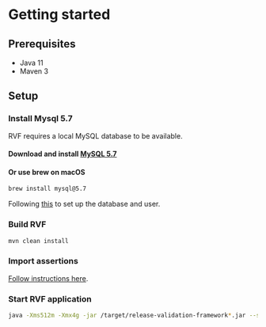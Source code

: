 # Getting started
## Prerequisites
- Java 11
- Maven 3

## Setup
### Install Mysql 5.7
RVF requires a local MySQL database to be available. 
#### Download and install [MySQL 5.7](https://dev.mysql.com/doc/refman/5.7/en/installing.html)
#### Or use brew on macOS
```bash
brew install mysql@5.7
```

Following [this](configuration-guide.md) to set up the database and user.

### Build RVF

```bash
mvn clean install
```

### Import assertions 
[Follow instructions here](importing-assertions.md).

### Start RVF application

```bash
java -Xms512m -Xmx4g -jar /target/release-validation-framework*.jar --server.port=8081 --server.servlet.context-path=/api
```